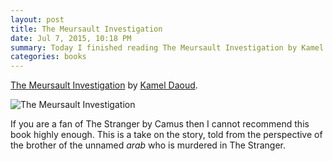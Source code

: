 ```yaml
---
layout: post
title: The Meursault Investigation
date: Jul 7, 2015, 10:18 PM
summary: Today I finished reading The Meursault Investigation by Kamel Daoud
categories: books
---
```


[The Meursault Investigation](https://en.wikipedia.org/wiki/The_Meursault_Investigation) by [Kamel Daoud](https://en.wikipedia.org/wiki/Kamel_Daoud). 

![The Meursault Investigation](http://austinmoody.org/i/melange_meursault_2015-07-23-174112.png)

If you are a fan of The Stranger by Camus then I cannot recommend this book highly enough.  This is a take on the story, told from the perspective of the brother of the unnamed *arab* who is murdered in The Stranger.  
